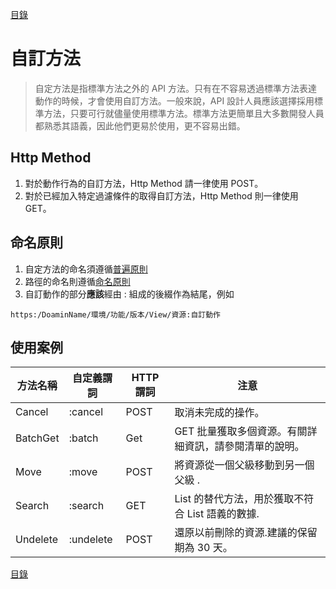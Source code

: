 [目錄](README.md "目錄")

# 自訂方法

> 自定方法是指標準方法之外的 API 方法。只有在不容易透過標準方法表達動作的時候，才會使用自訂方法。一般來說，API 設計人員應該選擇採用標準方法，只要可行就儘量使用標準方法。標準方法更簡單且大多數開發人員都熟悉其語義，因此他們更易於使用，更不容易出錯。

## Http Method

1. 對於動作行為的自訂方法，Http Method 請一律使用 POST。
2. 對於已經加入特定過濾條件的取得自訂方法，Http Method 則一律使用 GET。

## 命名原則

1. 自定方法的命名須遵循[普遍原則](General_Policy.md)
2. 路徑的命名則遵循[命名原則](3_Naming_Principles.md)
3. 自訂動作的部分**應該**經由 : 組成的後綴作為結尾，例如

```
https:/DoaminName/環境/功能/版本/View/資源:自訂動作
```

## 使用案例

| 方法名稱 | 自定義謂詞 | HTTP 謂詞 | 注意                                                   |
| -------- | ---------- | --------- | ------------------------------------------------------ |
| Cancel   | :cancel    | POST      | 取消未完成的操作。                                     |
| BatchGet | :batch     | Get       | GET 批量獲取多個資源。有關詳細資訊，請參閱清單的說明。 |
| Move     | :move      | POST      | 將資源從一個父級移動到另一個父級 .                     |
| Search   | :search    | GET       | List 的替代方法，用於獲取不符合 List 語義的數據.       |
| Undelete | :undelete  | POST      | 還原以前刪除的資源.建議的保留期為 30 天。              |

[目錄](README.md "目錄")
